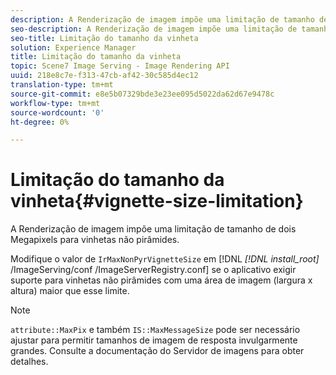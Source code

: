 ```yaml
---
description: A Renderização de imagem impõe uma limitação de tamanho de dois Megapixels para vinhetas não pirâmides.
seo-description: A Renderização de imagem impõe uma limitação de tamanho de dois Megapixels para vinhetas não pirâmides.
seo-title: Limitação do tamanho da vinheta
solution: Experience Manager
title: Limitação do tamanho da vinheta
topic: Scene7 Image Serving - Image Rendering API
uuid: 218e8c7e-f313-47cb-af42-30c585d4ec12
translation-type: tm+mt
source-git-commit: e8e5b07329bde3e23ee095d5022da62d67e9478c
workflow-type: tm+mt
source-wordcount: '0'
ht-degree: 0%

---
```



# Limitação do tamanho da vinheta{#vignette-size-limitation}

A Renderização de imagem impõe uma limitação de tamanho de dois Megapixels para vinhetas não pirâmides.

Modifique o valor de `IrMaxNonPyrVignetteSize` em [!DNL *[!DNL install_root]* /ImageServing/conf /ImageServerRegistry.conf] se o aplicativo exigir suporte para vinhetas não pirâmides com uma área de imagem (largura x altura) maior que esse limite.

>[!NOTE]
>
>`attribute::MaxPix` e também  `IS::MaxMessageSize` pode ser necessário ajustar para permitir tamanhos de imagem de resposta invulgarmente grandes. Consulte a documentação do Servidor de imagens para obter detalhes.

